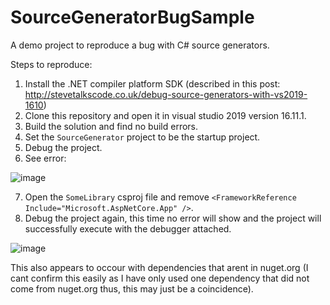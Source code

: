 # SourceGeneratorBugSample
A demo project to reproduce a bug with C# source generators.

Steps to reproduce:
1) Install the .NET compiler platform SDK (described in this post: http://stevetalkscode.co.uk/debug-source-generators-with-vs2019-1610)
2) Clone this repository and open it in visual studio 2019 version 16.11.1.
3) Build the solution and find no build errors.
4) Set the `SourceGenerator` project to be the startup project.
5) Debug the project.
6) See error:

![image](https://user-images.githubusercontent.com/21192520/130372360-36123d0f-9276-4036-9757-2c09e8f1642c.png)

7) Open the `SomeLibrary` csproj file and remove `<FrameworkReference Include="Microsoft.AspNetCore.App" />`.
8) Debug the project again, this time no error will show and the project will successfully execute with the debugger attached.

![image](https://user-images.githubusercontent.com/21192520/130372397-e356a1c5-b06b-40c7-8471-2772e39120b6.png)

This also appears to occour with dependencies that arent in nuget.org (I cant confirm this easily as I have only used one dependency that did not come from nuget.org thus, this may just be a coincidence).
